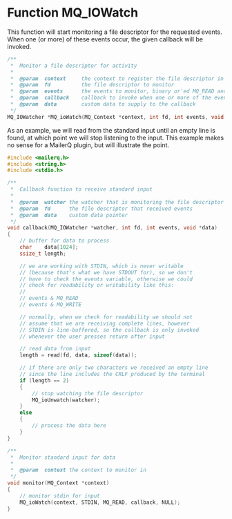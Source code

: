 # Function MQ_IOWatch

This function will start monitoring a file descriptor for the requested events.
When one (or more) of these events occur, the given callback will be invoked.

````c
/**
 *  Monitor a file descriptor for activity
 *
 *  @param  context     the context to register the file descriptor in
 *  @param  fd          the file descriptor to monitor
 *  @param  events      the events to monitor, binary or'ed MQ_READ and/or MQ_WRITE
 *  @param  callback    callback to invoke when one or more of the events occur
 *  @param  data        custom data to supply to the callback
 */
MQ_IOWatcher *MQ_ioWatch(MQ_Context *context, int fd, int events, void(*callback)(MQ_IOWatcher *watcher, int fd, int events, void *data), void *data);
````

As an example, we will read from the standard input until an empty line is found, at which point we will stop listening to the input. This example makes no sense for a MailerQ plugin, but will illustrate the point.

````c
#include <mailerq.h>
#include <string.h>
#include <stdio.h>

/**
 *  Callback function to receive standard input
 *
 *  @param  watcher the watcher that is monitoring the file descriptor
 *  @param  fd      the file descriptor that received events
 *  @param  data    custom data pointer
 */
void callback(MQ_IOWatcher *watcher, int fd, int events, void *data)
{
    // buffer for data to process
    char    data[1024];
    ssize_t length;

    // we are working with STDIN, which is never writable
    // (because that's what we have STDOUT for), so we don't
    // have to check the events variable, otherwise we could
    // check for readability or writability like this:
    //
    // events & MQ_READ
    // events & MQ_WRITE

    // normally, when we check for readability we should not
    // assume that we are receiving complete lines, however
    // STDIN is line-buffered, so the callback is only invoked
    // whenever the user presses return after input

    // read data from input
    length = read(fd, data, sizeof(data));

    // if there are only two characters we received an empty line
    // since the line includes the CRLF produced by the terminal
    if (length == 2)
    {
        // stop watching the file descriptor
        MQ_ioUnwatch(watcher);
    }
    else
    {
        // process the data here
    }
}

/**
 *  Monitor standard input for data
 *
 *  @param  context the context to monitor in
 */
void monitor(MQ_Context *context)
{
    // monitor stdin for input
    MQ_ioWatch(context, STDIN, MQ_READ, callback, NULL);
}
````